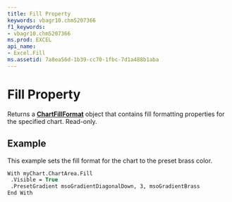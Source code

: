 ```yaml
---
title: Fill Property
keywords: vbagr10.chm5207366
f1_keywords:
- vbagr10.chm5207366
ms.prod: EXCEL
api_name:
- Excel.Fill
ms.assetid: 7a8ea56d-1b39-cc70-1fbc-7d1a488b1aba
---
```



# Fill Property

Returns a  **[ChartFillFormat](chartfillformat-object.md)** object that contains fill formatting properties for the specified chart. Read-only.


## Example

This example sets the fill format for the chart to the preset brass color.


```vb
With myChart.ChartArea.Fill 
 .Visible = True 
 .PresetGradient msoGradientDiagonalDown, 3, msoGradientBrass 
End With 

```


